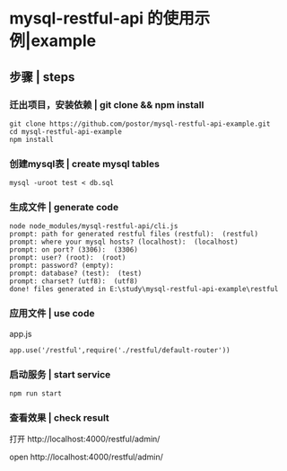 # mysql-restful-api 的使用示例|example

## 步骤 | steps

### 迁出项目，安装依赖 | git clone && npm install

```
git clone https://github.com/postor/mysql-restful-api-example.git
cd mysql-restful-api-example
npm install
```

### 创建mysql表 | create mysql tables

```
mysql -uroot test < db.sql

```

### 生成文件 | generate code

```
node node_modules/mysql-restful-api/cli.js
prompt: path for generated restful files (restful):  (restful)
prompt: where your mysql hosts? (localhost):  (localhost)
prompt: on port? (3306):  (3306)
prompt: user? (root):  (root)
prompt: password? (empty):
prompt: database? (test):  (test)
prompt: charset? (utf8):  (utf8)
done! files generated in E:\study\mysql-restful-api-example\restful
```

### 应用文件 | use code

app.js

```
app.use('/restful',require('./restful/default-router'))
```

### 启动服务 | start service
```
npm run start
```

### 查看效果 | check result

打开 http://localhost:4000/restful/admin/

open http://localhost:4000/restful/admin/